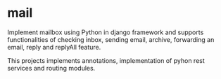 # mail
Implement mailbox using Python in django framework and supports functionalities of checking inbox,
sending email, archive, forwarding an email, reply and replyAll feature.

This projects implements annotations, implementation of pyhon rest services and routing modules.

